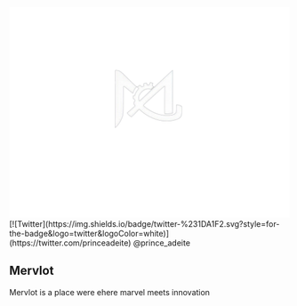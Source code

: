 <div align="center">
  <img src="IMG/mervlot.png" width="700px">
</div>
[![Twitter](https://img.shields.io/badge/twitter-%231DA1F2.svg?style=for-the-badge&logo=twitter&logoColor=white)](https://twitter.com/princeadeite) @prince_adeite

##  **Mervlot** 
Mervlot is a place were ehere marvel meets innovation
